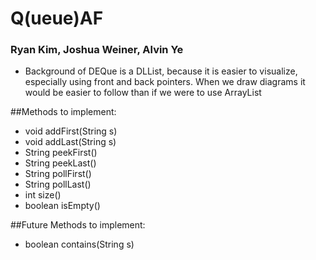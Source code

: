 # Q(ueue)AF
### Ryan Kim, Joshua Weiner, Alvin Ye 

* Background of DEQue is a DLList, because it is easier to visualize, especially using front and back pointers. When we draw diagrams it would be easier to follow than if we were to use ArrayList

##Methods to implement:
* void addFirst(String s)
* void addLast(String s)
* String peekFirst()
* String peekLast()
* String pollFirst()
* String pollLast()
* int size()
* boolean isEmpty()

##Future Methods to implement:
* boolean contains(String s)